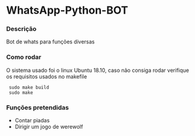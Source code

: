# WhatsApp-Python-BOT

### Descrição
Bot de whats para funções diversas
### Como rodar
O sistema usado foi o linux Ubuntu 18.10, caso não consiga rodar verifique os requisitos usados no makefile 
```shell
 sudo make build 
 sudo make
  ```
### Funções pretendidas 
- Contar piadas
- Dirigir um jogo de werewolf
